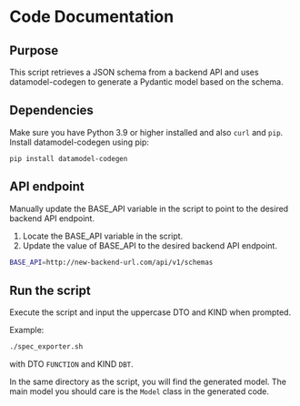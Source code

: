 # Code Documentation

## Purpose

This script retrieves a JSON schema from a backend API and uses datamodel-codegen to generate a Pydantic model based on the schema.

## Dependencies

Make sure you have Python 3.9 or higher installed and also `curl` and `pip`.
Install datamodel-codegen using pip:

```shell
pip install datamodel-codegen
```

## API endpoint

Manually update the BASE_API variable in the script to point to the desired backend API endpoint.

1. Locate the BASE_API variable in the script.
2. Update the value of BASE_API to the desired backend API endpoint.

```bash
BASE_API=http://new-backend-url.com/api/v1/schemas
```

## Run the script

Execute the script and input the uppercase DTO and KIND when prompted.

Example:

```bash
./spec_exporter.sh
```

with DTO `FUNCTION` and KIND `DBT`.

In the same directory as the script, you will find the generated model. The main model you should care is the `Model` class in the generated code.
